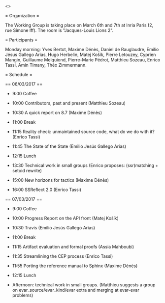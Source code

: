 <<TableOfContents>>

= Organization =

The Working Group is taking place on March 6th and 7th at Inria Paris (2, rue Simone Iff). The room is "Jacques-Louis Lions 2".

= Participants =

Monday morning: Yves Bertot, Maxime Dénès, Daniel de Rauglaudre, Emilio Jésus Gallego Arias, Hugo Herbelin, Matej Košík, Pierre Letouzey, Cyprien Mangin, Guillaume Melquiond, Pierre-Marie Pédrot, Matthieu Sozeau, Enrico Tassi, Amin Timany, Théo Zimmermann.

= Schedule =

== 06/03/2017 ==

 * 9:00 Coffee

 * 10:00 Contributors, past and present (Matthieu Sozeau)

 * 10:30 A quick report on 8.7 (Maxime Dénès)

 * 11:00 Break

 * 11:15 Reality check: unmaintained source code, what do we do with it? (Enrico Tassi)

 * 11:45 The State of the State (Emilio Jesús Gallego Arias)

 * 12:15 Lunch

 * 13:30 Technical work in small groups (Enrico proposes: (ssr)matching + setoid rewrite)

 * 15:00 New horizons for tactics (Maxime Dénès)

 * 16:00 SSReflect 2.0 (Enrico Tassi)

== 07/03/2017 ==

 * 9:00 Coffee

 * 10:00 Progress Report on the API front (Matej Košík)

 * 10:30 Travis (Emilio Jesús Gallego Arias)

 * 11:00 Break

 * 11:15 Artifact evaluation and formal proofs (Assia Mahboubi)

 * 11:35 Streamlining the CEP process (Enrico Tassi)

 * 11:55 Porting the reference manual to Sphinx (Maxime Dénès)

 * 12:15 Lunch

 * Afternoon: technical work in small groups.
 (Matthieu suggests a group on evar_source/evar_kind/evar extra and merging at evar-evar problems)
